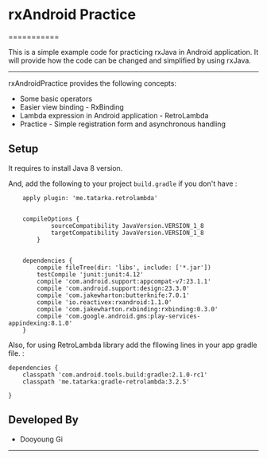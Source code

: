 # rxAndroid Practice

===========

This is a simple example code for practicing rxJava in Android application. It will provide how the code can be changed and simplified by using rxJava.

-----
rxAndroidPractice provides the following concepts:
* Some basic operators
* Easier view binding - RxBinding 
* Lambda expression in Android application - RetroLambda
* Practice - Simple registration form and asynchronous handling

Setup
-----
It requires to install Java 8 version.

And, add the following to your project `build.gradle` if you don't have :

        apply plugin: 'me.tatarka.retrolambda'


        compileOptions {
                sourceCompatibility JavaVersion.VERSION_1_8
                targetCompatibility JavaVersion.VERSION_1_8
            }


        dependencies {
            compile fileTree(dir: 'libs', include: ['*.jar'])
            testCompile 'junit:junit:4.12'
            compile 'com.android.support:appcompat-v7:23.1.1'
            compile 'com.android.support:design:23.3.0'
            compile 'com.jakewharton:butterknife:7.0.1'
            compile 'io.reactivex:rxandroid:1.1.0'
            compile 'com.jakewharton.rxbinding:rxbinding:0.3.0'
            compile 'com.google.android.gms:play-services-appindexing:8.1.0'
        }


Also, for using RetroLambda library add the fllowing lines in your app gradle file. :

    dependencies {
        classpath 'com.android.tools.build:gradle:2.1.0-rc1'
        classpath 'me.tatarka:gradle-retrolambda:3.2.5'

    }



Developed By
-----
* Dooyoung Gi

***
